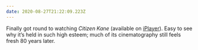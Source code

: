```yaml
---
date: 2020-08-27T21:22:09.223Z
---
```

Finally got round to watching <cite>Citizen Kane</cite> (available on [iPlayer](https://www.bbc.co.uk/iplayer/episode/b0074n82)). Easy to see why it’s held in such high esteem; much of its cinematography still feels fresh 80 years later.
